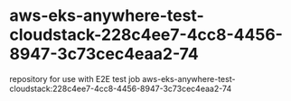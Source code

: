 # aws-eks-anywhere-test-cloudstack-228c4ee7-4cc8-4456-8947-3c73cec4eaa2-74
repository for use with E2E test job aws-eks-anywhere-test-cloudstack:228c4ee7-4cc8-4456-8947-3c73cec4eaa2-74
